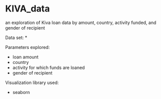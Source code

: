 # KIVA_data
an exploration of Kiva loan data by amount, country, activity funded, and gender of recipient 

Data set:
* 

Parameters explored:
* loan amount
* country
* activity for which funds are loaned
* gender of recipient

Visualization library used:
* seaborn
